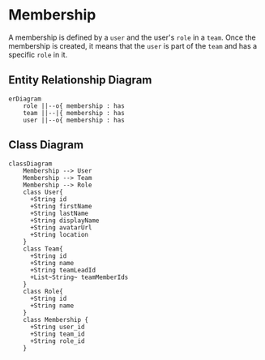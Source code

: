# Membership

A membership is defined by a `user` and the user's `role` in a  `team`.
Once the membership is created, it means that the `user` is part of the `team`
and has a specific `role` in it.

## Entity Relationship Diagram
```mermaid
erDiagram
    role ||--o{ membership : has
    team ||--|{ membership : has
    user ||--o{ membership : has
```

## Class Diagram

```mermaid
classDiagram
    Membership --> User
    Membership --> Team
    Membership --> Role
    class User{
      +String id
      +String firstName
      +String lastName
      +String displayName
      +String avatarUrl
      +String location
    }
    class Team{ 
      +String id
      +String name
      +String teamLeadId
      +List~String~ teamMemberIds
    }
    class Role{
      +String id
      +String name
    }
    class Membership { 
      +String user_id
      +String team_id
      +String role_id
    }
```